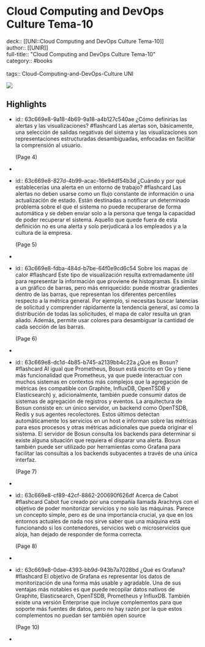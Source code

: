 # Cloud Computing and DevOps Culture Tema-10

deck:: [[UNI::Cloud Computing and DevOps Culture Tema-10]]\
author:: [[UNIR]]\
full-title:: "Cloud Computing and DevOps Culture Tema-10"\
category:: #books\
\
tags:: Cloud-Computing-and-DevOps-Culture UNI  

![](https://readwise-assets.s3.amazonaws.com/media/uploaded_book_covers/profile_22942/50d861c7-ab8d-47b1-9775-08a7c1456145.jpg)
## Highlights
- id:: 63c669e8-9a18-4b69-9a18-a4b127c540ae
   ¿Cómo definirías las alertas y las visualizaciones? #flashcard 
    Las alertas son, básicamente, una selección de salidas negativas del sistema y las visualizaciones son representaciones estructuradas desambiguadas, enfocadas en facilitar la comprensión al usuario.
  
     (Page 4)
-
- id:: 63c669e8-827d-4b99-acac-16e94df54b3d
   ¿Cuándo y por qué establecerías una alerta en un entorno de trabajo? #flashcard 
    Las alertas no deben usarse como un flujo constante de información o una actualización de estado. Están destinadas a notificar un determinado problema sobre el que el sistema no puede recuperarse de forma automática y se deben enviar solo a la persona que tenga la capacidad de poder recuperar el sistema. Aquello que quede fuera de esta definición no es una alerta y solo perjudicará a los empleados y a la cultura de la empresa.
  
     (Page 5)
-
- id:: 63c669e8-fdba-484d-b7be-64f0e9cd6c54
   Sobre los mapas de calor #flashcard 
    Este tipo de visualización resulta extremadamente útil para representar la información que proviene de histogramas. Es similar a un gráfico de barras, pero más enriquecido: puede mostrar gradientes dentro de las barras, que representan los diferentes percentiles respecto a la métrica general. Por ejemplo, si necesitas buscar latencias de solicitud y comprender rápidamente la tendencia general, así como la distribución de todas las solicitudes, el mapa de calor resulta un gran aliado. Además, permite usar colores para desambiguar la cantidad de cada sección de las barras.
  
     (Page 6)
-
- id:: 63c669e8-dc1d-4b85-b745-a2139bb4c22a
   ¿Qué es Bosun? #flashcard 
    Al igual que Prometheus, Bosun está escrito en Go y tiene más funcionalidad que Prometheus, ya que puede interactuar con muchos sistemas en contextos más complejos que la agregación de métricas (es compatible con Graphite, InfluxDB, OpenTSDB y Elasticsearch) y, adicionalmente, también puede consumir datos de sistemas de agregación de registros y eventos. La arquitectura de Bosun consiste en: un único servidor, un backend como OpenTSDB, Redis y sus agentes recolectores. Estos últimos detectan automáticamente los servicios en un host e informan sobre las métricas para esos procesos y otras métricas adicionales que pueda originar el sistema. El servidor de Bosun consulta los backends para determinar si existe alguna situación que requiera el disparar una alerta. Bosun también puede ser utilizado por herramientas como Grafana para facilitar las consultas a los backends subyacentes a través de una única interfaz.
  
     (Page 7)
-
- id:: 63c669e8-cf89-42cf-8862-200690f626df
   Acerca de Cabot #flashcard 
    Cabot fue creado por una compañía llamada Arachnys con el objetivo de poder monitorizar servicios y no solo las máquinas. Parece un concepto simple, pero es de una importancia crucial, ya que en los entornos actuales de nada nos sirve saber que una máquina está funcionando si los contenedores, servicios web o microservicios que aloja, han dejado de responder de forma correcta.
  
     (Page 8)
-
- id:: 63c669e8-0dae-4393-bb9d-943b7a7028bd
   ¿Qué es Grafana? #flashcard 
    El objetivo de Grafana es representar los datos de monitorización de una forma más usable y agradable. Una de sus ventajas más notables es que puede recopilar datos nativos de Graphite, Elasticsearch, OpenTSDB, Prometheus y InfluxDB. También existe una versión Enterprise que incluye complementos para que soporte más fuentes de datos, pero no hay razón por la que estos complementos no puedan ser también open source
  
     (Page 10)
-
